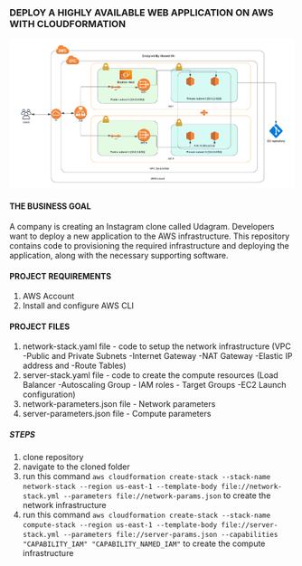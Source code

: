 ### DEPLOY A HIGHLY AVAILABLE WEB APPLICATION ON AWS WITH CLOUDFORMATION

![This is an image](infrastructure-diagram/HA-Infrastructure.png)

#### THE BUSINESS GOAL

A company is creating an Instagram clone called Udagram.
Developers want to deploy a new application to the AWS infrastructure.
This repository contains code to provisioning the required infrastructure and deploying the application,
along with the necessary supporting software.

#### PROJECT REQUIREMENTS

1. AWS Account
2. Install and configure AWS CLI

#### PROJECT FILES

1. network-stack.yaml file - code to setup the network infrastructure (VPC -Public and Private Subnets -Internet Gateway -NAT Gateway -Elastic IP address and -Route Tables)
2. server-stack.yaml file - code to create the compute resources (Load Balancer -Autoscaling Group - IAM roles - Target Groups -EC2 Launch configuration)
3. network-parameters.json file - Network parameters
4. server-parameters.json file - Compute parameters

##### STEPS

1. clone repository
2. navigate to the cloned folder
3. run this command `aws cloudformation create-stack --stack-name network-stack --region us-east-1 --template-body file://network-stack.yml --parameters file://network-params.json` to create the network infrastructure
4. run this command `aws cloudformation create-stack --stack-name compute-stack --region us-east-1 --template-body file://server-stack.yml --parameters file://server-params.json --capabilities "CAPABILITY_IAM" "CAPABILITY_NAMED_IAM"` to create the compute infrastructure
